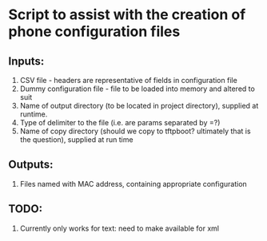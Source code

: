 # Script to assist with the creation of phone configuration files

## Inputs:

1. CSV file - headers are representative of fields in configuration file
2. Dummy configuration file - file to be loaded into memory and altered to suit
3. Name of output directory (to be located in project directory), supplied at runtime.
4. Type of delimiter to the file (i.e. are params separated by =?)
5. Name of copy directory (should we copy to tftpboot? ultimately that is the question), supplied at run time


## Outputs:

1. Files named with MAC address, containing appropriate configuration


## TODO:

1.  Currently only works for text:  need to make available for xml
